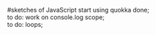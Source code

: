 #sketches of JavaScript
start using quokka done;  
to do: work on console.log scope;  
to do: loops;  
